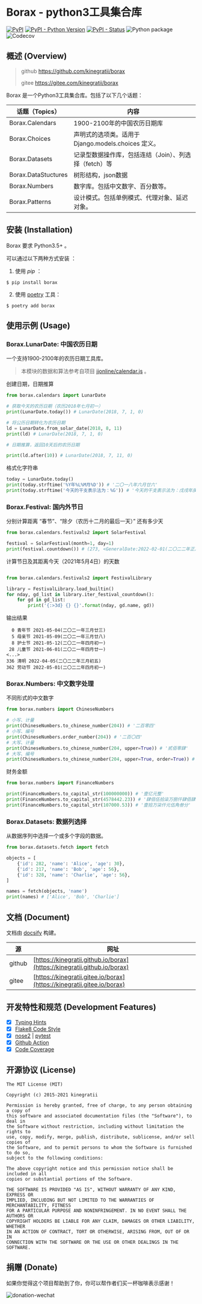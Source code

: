 # Borax - python3工具集合库


[![PyPI](https://img.shields.io/pypi/v/borax.svg)](https://pypi.org/project/borax) 
[![PyPI - Python Version](https://img.shields.io/pypi/pyversions/borax.svg)](https://pypi.org/project/borax)
[![PyPI - Status](https://img.shields.io/pypi/status/borax.svg)](https://github.com/kinegratii/borax)
![Python package](https://github.com/kinegratii/borax/workflows/Python%20package/badge.svg)
![Codecov](https://codecov.io/github/kinegratii/borax/coverage.svg)



## 概述 (Overview)

> github  https://github.com/kinegratii/borax
>
> gitee  https://gitee.com/kinegratii/borax



Borax 是一个Python3工具集合库。包括了以下几个话题：

| 话题（Topics）      | 内容                                                  |
| ------------------- | ----------------------------------------------------- |
| Borax.Calendars     | 1900-2100年的中国农历日期库                           |
| Borax.Choices       | 声明式的选项类。适用于Django.models.choices 定义。    |
| Borax.Datasets      | 记录型数据操作库，包括连结（Join）、列选择（fetch）等 |
| Borax.DataStuctures | 树形结构，json数据                                    |
| Borax.Numbers       | 数字库。包括中文数字、百分数等。                      |
| Borax.Patterns      | 设计模式。包括单例模式、代理对象、延迟对象。          |

## 安装 (Installation)

Borax 要求 Python3.5+ 。

可以通过以下两种方式安装 ：

1) 使用 *pip* ：

```shell
$ pip install borax
```

2) 使用 [poetry](https://poetry.eustace.io/) 工具：

```shell
$ poetry add borax
```

## 使用示例 (Usage)

### Borax.LunarDate: 中国农历日期

一个支持1900-2100年的农历日期工具库。

> 本模块的数据和算法参考自项目 [jjonline/calendar.js](https://github.com/jjonline/calendar.js) 。

创建日期，日期推算

```python
from borax.calendars import LunarDate

# 获取今天的农历日期（农历2018年七月初一）
print(LunarDate.today()) # LunarDate(2018, 7, 1, 0)

# 将公历日期转化为农历日期
ld = LunarDate.from_solar_date(2018, 8, 11)
print(ld) # LunarDate(2018, 7, 1, 0)

# 日期推算，返回10天后的农历日期

print(ld.after(10)) # LunarDate(2018, 7, 11, 0)
```

格式化字符串

```python
today = LunarDate.today()
print(today.strftime('%Y年%L%M月%D')) # '二〇一八年六月廿六'
print(today.strftime('今天的干支表示法为：%G')) # '今天的干支表示法为：戊戌年庚申月辛未日'
```

### Borax.Festival: 国内外节日

分别计算距离 “春节”、“除夕（农历十二月的最后一天）” 还有多少天

```python
from borax.calendars.festivals2 import SolarFestival

festival = SolarFestival(month=1, day=1)
print(festival.countdown()) # (273, <GeneralDate:2022-02-01(二〇二二年正月初一)>)
```

计算节日及其距离今天（2021年5月4日）的天数
```python

from borax.calendars.festivals2 import FestivalLibrary

library = FestivalLibrary.load_builtin()
for nday, gd_list in library.iter_festival_countdown():
    for gd in gd_list:
        print('{:>3d} {} {}'.format(nday, gd.name, gd))
```

输出结果

```
  0 青年节 2021-05-04(二〇二一年三月廿三)
  5 母亲节 2021-05-09(二〇二一年三月廿八)
  8 护士节 2021-05-12(二〇二一年四月初一)
 28 儿童节 2021-06-01(二〇二一年四月廿一)
<...>
336 清明 2022-04-05(二〇二二年三月初五) 
362 劳动节 2022-05-01(二〇二二年四月初一)

```


### Borax.Numbers: 中文数字处理


不同形式的中文数字

```python
from borax.numbers import ChineseNumbers

# 小写、计量
print(ChineseNumbers.to_chinese_number(204)) # '二百零四'
# 小写、编号
print(ChineseNumbers.order_number(204)) # '二百〇四'
# 大写、计量
print(ChineseNumbers.to_chinese_number(204, upper=True)) # '贰佰零肆'
# 大写、编号
print(ChineseNumbers.to_chinese_number(204, upper=True, order=True)) # '贰佰〇肆'
```

财务金额

```python
from borax.numbers import FinanceNumbers

print(FinanceNumbers.to_capital_str(100000000)) # '壹亿元整'
print(FinanceNumbers.to_capital_str(4578442.23)) # '肆佰伍拾柒万捌仟肆佰肆拾贰元贰角叁分'
print(FinanceNumbers.to_capital_str(107000.53)) # '壹拾万柒仟元伍角叁分'

```

### Borax.Datasets: 数据列选择

从数据序列中选择一个或多个字段的数据。

```python
from borax.datasets.fetch import fetch

objects = [
    {'id': 282, 'name': 'Alice', 'age': 30},
    {'id': 217, 'name': 'Bob', 'age': 56},
    {'id': 328, 'name': 'Charlie', 'age': 56},
]

names = fetch(objects, 'name')
print(names) # ['Alice', 'Bob', 'Charlie']
```

## 文档 (Document)

文档由 [docsify](https://docsify.js.org/) 构建。

| 源 | 网址 |
| ---- | ---- |
| github | [https://kinegratii.github.io/borax](https://kinegratii.github.io/borax) |
| gitee | [https://kinegratii.gitee.io/borax](https://kinegratii.gitee.io/borax) |

## 开发特性和规范 (Development Features)

- [x] [Typing Hints](https://www.python.org/dev/peps/pep-0484/)
- [x] [Flake8 Code Style](http://flake8.pycqa.org/en/latest/)
- [x] [nose2](https://pypi.org/project/nose2/) | [pytest](https://docs.pytest.org/en/latest/)
- [x] [Github Action](https://github.com/kinegratii/borax/actions)
- [x] [Code Coverage](https://codecov.io/)

## 开源协议 (License)

```
The MIT License (MIT)

Copyright (c) 2015-2021 kinegratii

Permission is hereby granted, free of charge, to any person obtaining a copy of
this software and associated documentation files (the "Software"), to deal in
the Software without restriction, including without limitation the rights to
use, copy, modify, merge, publish, distribute, sublicense, and/or sell copies of
the Software, and to permit persons to whom the Software is furnished to do so,
subject to the following conditions:

The above copyright notice and this permission notice shall be included in all
copies or substantial portions of the Software.

THE SOFTWARE IS PROVIDED "AS IS", WITHOUT WARRANTY OF ANY KIND, EXPRESS OR
IMPLIED, INCLUDING BUT NOT LIMITED TO THE WARRANTIES OF MERCHANTABILITY, FITNESS
FOR A PARTICULAR PURPOSE AND NONINFRINGEMENT. IN NO EVENT SHALL THE AUTHORS OR
COPYRIGHT HOLDERS BE LIABLE FOR ANY CLAIM, DAMAGES OR OTHER LIABILITY, WHETHER
IN AN ACTION OF CONTRACT, TORT OR OTHERWISE, ARISING FROM, OUT OF OR IN
CONNECTION WITH THE SOFTWARE OR THE USE OR OTHER DEALINGS IN THE SOFTWARE.
```

## 捐赠 (Donate)

如果你觉得这个项目帮助到了你，你可以帮作者们买一杯咖啡表示感谢！

![donation-wechat](docs/images/donation-wechat.png)

